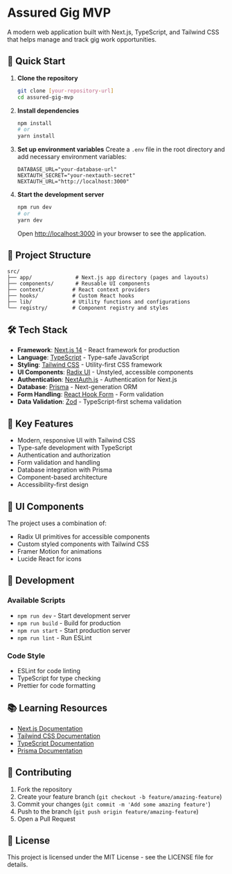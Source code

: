 # Assured Gig MVP

A modern web application built with Next.js, TypeScript, and Tailwind CSS that helps manage and track gig work opportunities.

## 🚀 Quick Start

1. **Clone the repository**
   ```bash
   git clone [your-repository-url]
   cd assured-gig-mvp
   ```

2. **Install dependencies**
   ```bash
   npm install
   # or
   yarn install
   ```

3. **Set up environment variables**
   Create a `.env` file in the root directory and add necessary environment variables:
   ```env
   DATABASE_URL="your-database-url"
   NEXTAUTH_SECRET="your-nextauth-secret"
   NEXTAUTH_URL="http://localhost:3000"
   ```

4. **Start the development server**
   ```bash
   npm run dev
   # or
   yarn dev
   ```
   Open [http://localhost:3000](http://localhost:3000) in your browser to see the application.

## 📁 Project Structure

```
src/
├── app/              # Next.js app directory (pages and layouts)
├── components/       # Reusable UI components
├── context/         # React context providers
├── hooks/           # Custom React hooks
├── lib/             # Utility functions and configurations
└── registry/        # Component registry and styles
```

## 🛠️ Tech Stack

- **Framework**: [Next.js 14](https://nextjs.org/) - React framework for production
- **Language**: [TypeScript](https://www.typescriptlang.org/) - Type-safe JavaScript
- **Styling**: [Tailwind CSS](https://tailwindcss.com/) - Utility-first CSS framework
- **UI Components**: [Radix UI](https://www.radix-ui.com/) - Unstyled, accessible components
- **Authentication**: [NextAuth.js](https://next-auth.js.org/) - Authentication for Next.js
- **Database**: [Prisma](https://www.prisma.io/) - Next-generation ORM
- **Form Handling**: [React Hook Form](https://react-hook-form.com/) - Form validation
- **Data Validation**: [Zod](https://zod.dev/) - TypeScript-first schema validation

## 🔑 Key Features

- Modern, responsive UI with Tailwind CSS
- Type-safe development with TypeScript
- Authentication and authorization
- Form validation and handling
- Database integration with Prisma
- Component-based architecture
- Accessibility-first design

## 🎨 UI Components

The project uses a combination of:
- Radix UI primitives for accessible components
- Custom styled components with Tailwind CSS
- Framer Motion for animations
- Lucide React for icons

## 🔧 Development

### Available Scripts

- `npm run dev` - Start development server
- `npm run build` - Build for production
- `npm run start` - Start production server
- `npm run lint` - Run ESLint

### Code Style

- ESLint for code linting
- TypeScript for type checking
- Prettier for code formatting

## 📚 Learning Resources

- [Next.js Documentation](https://nextjs.org/docs)
- [Tailwind CSS Documentation](https://tailwindcss.com/docs)
- [TypeScript Documentation](https://www.typescriptlang.org/docs)
- [Prisma Documentation](https://www.prisma.io/docs)

## 🤝 Contributing

1. Fork the repository
2. Create your feature branch (`git checkout -b feature/amazing-feature`)
3. Commit your changes (`git commit -m 'Add some amazing feature'`)
4. Push to the branch (`git push origin feature/amazing-feature`)
5. Open a Pull Request

## 📝 License

This project is licensed under the MIT License - see the LICENSE file for details.
